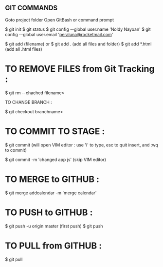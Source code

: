 ## GIT COMMANDS

Goto project folder
Open GitBash or command prompt

$ git init
$ git status
$ git config --global user.name 'Noldy Nayoan'
$ git config --global user.email 'peraluna@rocketmail.com'

$ git add (filename)
or
$ git add . (add all files and folder)
$ git add *.html (add all .html files)

# TO REMOVE FILES from Git Tracking :

$ git rm --chached filename>

TO CHANGE BRANCH :

$ git checkout branchname>

# TO COMMIT TO STAGE :

$ git commit (will open VIM editor : use 'i' to type, esc to quit insert, and :wq to commit)

$ git commit -m 'changed app js' (skip VIM editor)

# TO MERGE to GITHUB :

$ git merge addcalendar -m 'merge calendar'

# TO PUSH to GITHUB :

$ git push -u origin master (first push)
$ git push

# TO PULL from GITHUB :

$ git pull

